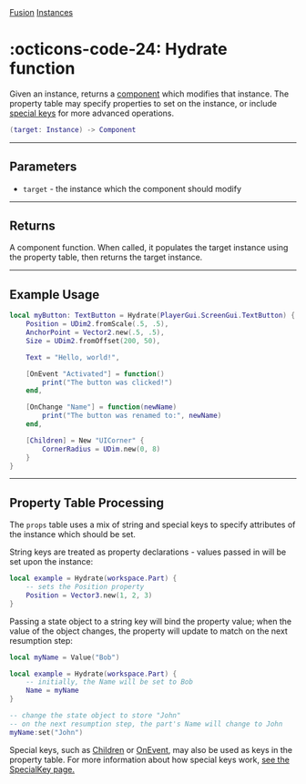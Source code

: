 <nav class="fusiondoc-api-breadcrumbs">
	<a href="../..">Fusion</a>
	<a href="..">Instances</a>
</nav>

<h1 class="fusiondoc-api-header" markdown>
	<span class="fusiondoc-api-icon" markdown>:octicons-code-24:</span>
	<span class="fusiondoc-api-name">Hydrate</span>
	<span class="fusiondoc-api-pills">
		<span class="fusiondoc-api-pill-type">function</span>
	</span>
</h1>

Given an instance, returns a [component](./component.md) which modifies that
instance. The property table may specify properties to set on the instance, or
include [special keys](./specialkey.md) for more advanced operations.

```Lua
(target: Instance) -> Component
```

-----

## Parameters

- `target` - the instance which the component should modify

-----

## Returns

A component function. When called, it populates the target instance using the
property table, then returns the target instance.

-----

## Example Usage

```Lua
local myButton: TextButton = Hydrate(PlayerGui.ScreenGui.TextButton) {
	Position = UDim2.fromScale(.5, .5),
	AnchorPoint = Vector2.new(.5, .5),
	Size = UDim2.fromOffset(200, 50),

	Text = "Hello, world!",

	[OnEvent "Activated"] = function()
		print("The button was clicked!")
	end,

	[OnChange "Name"] = function(newName)
		print("The button was renamed to:", newName)
	end,

	[Children] = New "UICorner" {
		CornerRadius = UDim.new(0, 8)
	}
}
```

-----

## Property Table Processing

The `props` table uses a mix of string and special keys to specify attributes of
the instance which should be set.

String keys are treated as property declarations - values passed in will be set
upon the instance:

```Lua
local example = Hydrate(workspace.Part) {
	-- sets the Position property
	Position = Vector3.new(1, 2, 3)
}
```

Passing a state object to a string key will bind the property value; when the
value of the object changes, the property will update to match on the next
resumption step:

```Lua
local myName = Value("Bob")

local example = Hydrate(workspace.Part) {
	-- initially, the Name will be set to Bob
	Name = myName
}

-- change the state object to store "John"
-- on the next resumption step, the part's Name will change to John
myName:set("John")
```

Special keys, such as [Children](./children.md) or [OnEvent](./onevent.md), may
also be used as keys in the property table. For more information about how
special keys work, [see the SpecialKey page.](./specialkey.md)